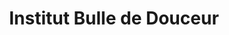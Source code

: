 ---
title: "Institut Bulle de Douceur"
url: /ailly-sur-noye/institut-bulle-de-douceur/
shop: beauté
---
